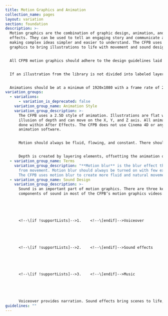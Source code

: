 ```yaml
---
title: Motion Graphics and Animation
collection_name: pages
layout: variation
section: foundation
description: >-
  Motion graphics are the combination of graphic design, animation, and visual
  effects. They can be used to tell an engaging story and communicate a message,
  making complex ideas simpler and easier to understand. The CFPB uses motion
  graphics to bring illustrations to life with movement and sound design.


  All CFPB motion graphics should adhere to the design guidelines laid out in the design system page and should remain visually consistent with the CFPB brand. This includes color palette, fonts, and illustration style.  


  If an illustration from the library is not divided into labeled layers within Illustrator, the motion graphics designer will need to edit the Illustrator file and prep it for After Effects.


  Animations should be at a minimum of 1920x1080 with a frame rate of 29.97 FPS unless otherwise specified.
variation_groups:
  - variations:
      - variation_is_deprecated: false
    variation_group_name: Animation Style
    variation_group_description: >-
      The CFPB uses a 2.5D style of animation. Illustrations are flat with an
      illusion of depth and can move on the X, Y, and Z axis. All animation is
      done within After Effects. The CFPB does not use Cinema 4D or any 3D
      animation software. 


      Motion should always be fluid, flowing, and constant. There should be no still frames. Every frame should have movement. When possible, elements should animate on and off, rather than cut in and out.


      Depth is created by layering elements, offsetting the animation of elements, depth of field, and shadow built into the illustration. Drop shadow should be used sparingly and should not be used on text.
  - variation_group_name: Terms
    variation_group_description: "**Motion blur** is the blur effect that happens
      from movement. Motion blur should always be turned on with few exceptions.
      The CFPB uses motion blur to create more fluid and natural movement."
  - variation_group_name: Sound Design
    variation_group_description: >-
      Sound is an important part of motion graphics. There are three key
      components of sound in most of the CFPB’s motion graphics videos:


       


      <!--\[if !supportLists]-->1.    <!--\[endif]-->Voiceover


       


      <!--\[if !supportLists]-->2.    <!--\[endif]-->Sound effects


       


      <!--\[if !supportLists]-->3.    <!--\[endif]-->Music


       


      Voiceover provides narration. Sound effects bring scenes to life, while music helps set the tone and pacing.
guidelines: ""
---
```

